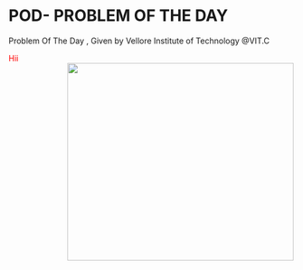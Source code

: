 # POD- PROBLEM OF THE DAY
Problem Of The Day , Given by Vellore Institute of Technology @VIT.C
<div float="left" style="color:red"> Hii </div>
<img align="right" height="350" width="400" src="https://cdn.dribbble.com/users/416610/screenshots/4801105/media/be031f8d02ca8cc404d44be54ee2c493.gif" /> </a>
